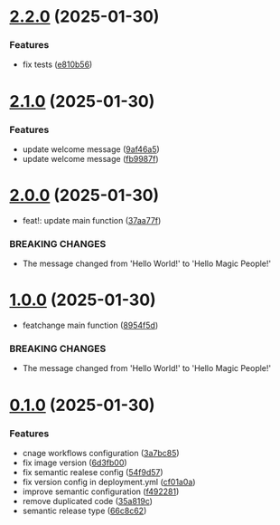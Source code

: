 # [2.2.0](https://github.com/granchetti/hello-world-service/compare/v2.1.0...v2.2.0) (2025-01-30)


### Features

* fix tests ([e810b56](https://github.com/granchetti/hello-world-service/commit/e810b56f5d4d5763b5b597c95f46e7265140cd46))

# [2.1.0](https://github.com/granchetti/hello-world-service/compare/v2.0.0...v2.1.0) (2025-01-30)


### Features

* update welcome message ([9af46a5](https://github.com/granchetti/hello-world-service/commit/9af46a5199cc965d86bda7c89211e12834ac0463))
* update welcome message ([fb9987f](https://github.com/granchetti/hello-world-service/commit/fb9987fba3e1ed5d9f7031ee354b822a7832df91))

# [2.0.0](https://github.com/granchetti/hello-world-service/compare/v1.0.0...v2.0.0) (2025-01-30)


* feat!: update main function ([37aa77f](https://github.com/granchetti/hello-world-service/commit/37aa77f59f5e38ba717cb00623d1ebff9f308843))


### BREAKING CHANGES

* The message changed from 'Hello World!' to 'Hello Magic People!'

# [1.0.0](https://github.com/granchetti/hello-world-service/compare/v0.1.0...v1.0.0) (2025-01-30)


* featchange main function ([8954f5d](https://github.com/granchetti/hello-world-service/commit/8954f5d762d2ffbe7cf84536e10f827fc301a73b))


### BREAKING CHANGES

* The message changed from 'Hello World!' to 'Hello Magic People!'

# [0.1.0](https://github.com/granchetti/hello-world-service/compare/v0.0.0...v0.1.0) (2025-01-30)


### Features

* cnage workflows configuration ([3a7bc85](https://github.com/granchetti/hello-world-service/commit/3a7bc85c6dd4a055c9a37cae052439806ec1259c))
* fix image version ([6d3fb00](https://github.com/granchetti/hello-world-service/commit/6d3fb0047a249185c3800cabdcc1a89fb49ea72d))
* fix semantic realese config ([54f9d57](https://github.com/granchetti/hello-world-service/commit/54f9d57169304eff3c68e4518facd3c9ded3b776))
* fix version config in deployment.yml ([cf01a0a](https://github.com/granchetti/hello-world-service/commit/cf01a0aa2d9ebfa1d23fafbf7e70ff3547d19c9d))
* improve semantic configuration ([f492281](https://github.com/granchetti/hello-world-service/commit/f492281e2eaf1962448fb6b096ee62c43d80eaee))
* remove duplicated code ([35a819c](https://github.com/granchetti/hello-world-service/commit/35a819ca7692b9303853a1469ab6da498dab1538))
* semantic release type ([66c8c62](https://github.com/granchetti/hello-world-service/commit/66c8c62c297f65a0e56f2391378dcad5f2434ef9))
